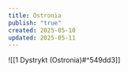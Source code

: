```yaml
---
title: Ostronia
publish: "true"
created: 2025-05-10
updated: 2025-05-11
---
```

![[1 Dystrykt (Ostronia)#^549dd3]]